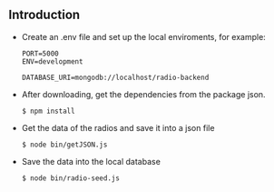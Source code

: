 ## Introduction

- Create an .env file and set up the local enviroments, for example:
  ```
  PORT=5000
  ENV=development
  
  DATABASE_URI=mongodb://localhost/radio-backend
  ```

- After downloading, get the dependencies from the package json.

  ```
  $ npm install
  ```

- Get the data of the radios and save it into a json file

  ```
  $ node bin/getJSON.js
  ```

- Save the data into the local database

  ```
  $ node bin/radio-seed.js
  ```
